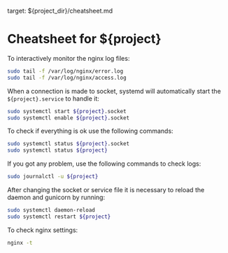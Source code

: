target: ${project_dir}/cheatsheet.md

# Cheatsheet for ${project}

To interactively monitor the nginx log files:

```bash
sudo tail -f /var/log/nginx/error.log
sudo tail -f /var/log/nginx/access.log
```

When a connection is made to socket, systemd will automatically start the
`${project}.service` to handle it:

```bash
sudo systemctl start ${project}.socket
sudo systemctl enable ${project}.socket
```

To check if everything is ok use the following commands:

```bash
sudo systemctl status ${project}.socket
sudo systemctl status ${project}
```

If you got any problem, use the following commands to check logs:

```bash
sudo journalctl -u ${project}
```

After changing the socket or service file it is necessary to reload the daemon
and gunicorn by running:

```bash
sudo systemctl daemon-reload
sudo systemctl restart ${project}
```

To check nginx settings:

```bash
nginx -t
```
